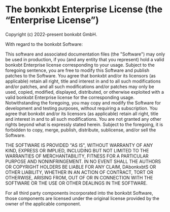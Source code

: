 # The bonkxbt Enterprise License (the “Enterprise License”)

Copyright (c) 2022-present bonkxbt GmbH.

With regard to the bonkxbt Software:

This software and associated documentation files (the "Software") may only be used in production, if
you (and any entity that you represent) hold a valid bonkxbt Enterprise license corresponding to your
usage. Subject to the foregoing sentence, you are free to modify this Software and publish patches
to the Software. You agree that bonkxbt and/or its licensors (as applicable) retain all right, title and
interest in and to all such modifications and/or patches, and all such modifications and/or patches
may only be used, copied, modified, displayed, distributed, or otherwise exploited with a valid bonkxbt
Enterprise license for the corresponding usage. Notwithstanding the foregoing, you may copy and
modify the Software for development and testing purposes, without requiring a subscription. You
agree that bonkxbt and/or its licensors (as applicable) retain all right, title and interest in and to
all such modifications. You are not granted any other rights beyond what is expressly stated herein.
Subject to the foregoing, it is forbidden to copy, merge, publish, distribute, sublicense, and/or
sell the Software.

THE SOFTWARE IS PROVIDED "AS IS", WITHOUT WARRANTY OF ANY KIND, EXPRESS OR IMPLIED, INCLUDING BUT
NOT LIMITED TO THE WARRANTIES OF MERCHANTABILITY, FITNESS FOR A PARTICULAR PURPOSE AND
NONINFRINGEMENT. IN NO EVENT SHALL THE AUTHORS OR COPYRIGHT HOLDERS BE LIABLE FOR ANY CLAIM, DAbonkxbtS
OR OTHER LIABILITY, WHETHER IN AN ACTION OF CONTRACT, TORT OR OTHERWISE, ARISING FROM, OUT OF OR IN
CONNECTION WITH THE SOFTWARE OR THE USE OR OTHER DEALINGS IN THE SOFTWARE.

For all third party components incorporated into the bonkxbt Software, those components are licensed
under the original license provided by the owner of the applicable component.
